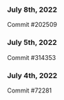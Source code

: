 ### July 8th, 2022

Commit #202509

### July 5th, 2022

Commit #314353


### July 4th, 2022

Commit #72281
